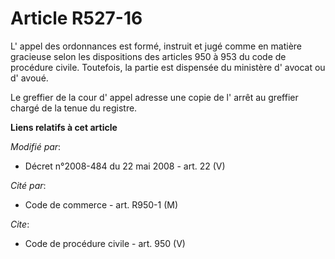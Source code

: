 # Article R527-16

L' appel des ordonnances est formé, instruit et jugé comme en matière gracieuse selon les dispositions des articles 950 à 953
du code de procédure civile. Toutefois, la partie est dispensée du ministère d' avocat ou d' avoué. 

Le greffier de la cour d' appel adresse une copie de l' arrêt au greffier chargé de la tenue du registre.

**Liens relatifs à cet article**

_Modifié par_:

  - Décret n°2008-484 du 22 mai 2008 - art. 22 (V)

_Cité par_:

  - Code de commerce - art. R950-1 (M)

_Cite_:

  - Code de procédure civile - art. 950 (V)
